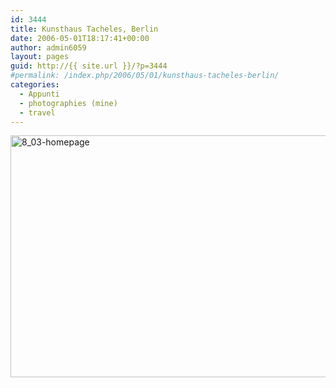 ```yaml
---
id: 3444
title: Kunsthaus Tacheles, Berlin
date: 2006-05-01T18:17:41+00:00
author: admin6059
layout: pages
guid: http://{{ site.url }}/?p=3444
#permalink: /index.php/2006/05/01/kunsthaus-tacheles-berlin/
categories:
  - Appunti
  - photographies (mine)
  - travel
---
```

<img class="aligncenter wp-image-3445" src="{{ site.url }}/images/uploads/2016/09/8_03-homepage.jpg" alt="8_03-homepage" width="580" height="387" srcset="{{ site.url }}/images/uploads/2016/09/8_03-homepage.jpg 675w, {{ site.url }}/images/uploads/2016/09/8_03-homepage-300x200.jpg 300w, {{ site.url }}/images/uploads/2016/09/8_03-homepage-330x220.jpg 330w" sizes="(max-width: 580px) 100vw, 580px" />